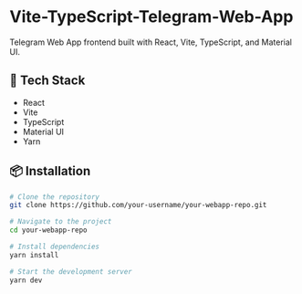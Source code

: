 # Vite-TypeScript-Telegram-Web-App
Telegram Web App frontend built with React, Vite, TypeScript, and Material UI.

## 🚀 Tech Stack

- React
- Vite
- TypeScript
- Material UI
- Yarn

## 📦 Installation

```bash
# Clone the repository
git clone https://github.com/your-username/your-webapp-repo.git

# Navigate to the project
cd your-webapp-repo

# Install dependencies
yarn install

# Start the development server
yarn dev
